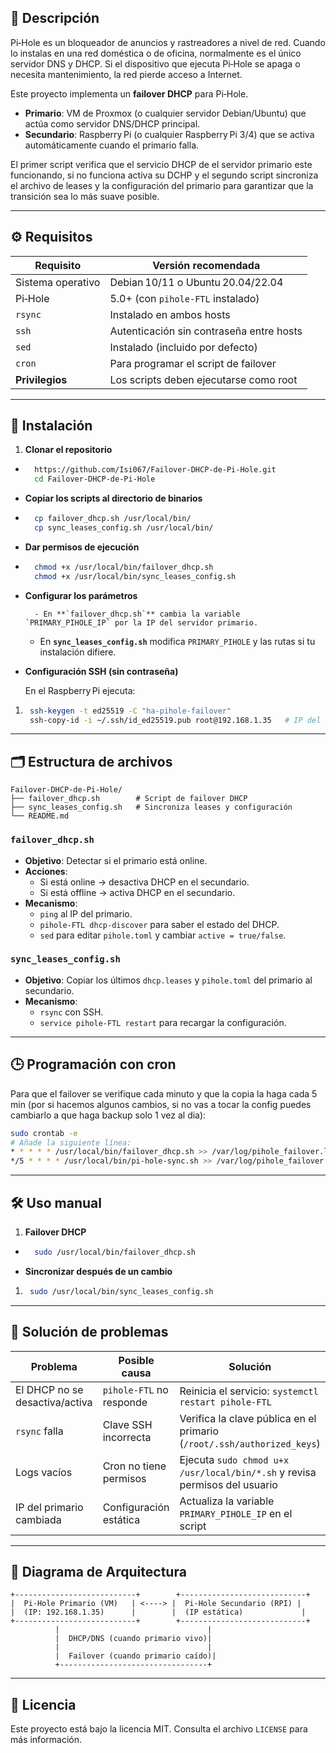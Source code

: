 ## 📖 Descripción

Pi‑Hole es un bloqueador de anuncios y rastreadores a nivel de red. Cuando lo instalas en una red doméstica o de oficina, normalmente es el único servidor DNS y DHCP. Si el dispositivo que ejecuta Pi‑Hole se apaga o necesita mantenimiento, la red pierde acceso a Internet.

Este proyecto implementa un **failover DHCP** para Pi‑Hole.

- **Primario**: VM de Proxmox (o cualquier servidor Debian/Ubuntu) que actúa como servidor DNS/DHCP principal.
- **Secundario**: Raspberry Pi (o cualquier Raspberry Pi 3/4) que se activa automáticamente cuando el primario falla.

El primer script verifica que el servicio DHCP de el servidor primario este funcionando, si no funciona activa su DCHP y el segundo script sincroniza el archivo de leases y la configuración del primario para garantizar que la transición sea lo más suave posible.

---

## ⚙️ Requisitos

| Requisito         | Versión recomendada                      |
| ----------------- | ---------------------------------------- |
| Sistema operativo | Debian 10/11 o Ubuntu 20.04/22.04        |
| Pi‑Hole           | 5.0+ (con `pihole-FTL` instalado)        |
| `rsync`           | Instalado en ambos hosts                 |
| `ssh`             | Autenticación sin contraseña entre hosts |
| `sed`             | Instalado (incluido por defecto)         |
| `cron`            | Para programar el script de failover     |
| **Privilegios**   | Los scripts deben ejecutarse como root   |

---

## 🚀 Instalación

1. **Clonar el repositorio**

- ```bash
    https://github.com/Isi067/Failover-DHCP-de-Pi-Hole.git
    cd Failover-DHCP-de-Pi-Hole
    ```
    
- **Copiar los scripts al directorio de binarios**
- ```bash
    cp failover_dhcp.sh /usr/local/bin/
    cp sync_leases_config.sh /usr/local/bin/
    ```
    
- **Dar permisos de ejecución**
- ```bash
    chmod +x /usr/local/bin/failover_dhcp.sh
    chmod +x /usr/local/bin/sync_leases_config.sh
    ```
- **Configurar los parámetros**
    
	    - En **`failover_dhcp.sh`** cambia la variable `PRIMARY_PIHOLE_IP` por la IP del servidor primario.
    - En **`sync_leases_config.sh`** modifica `PRIMARY_PIHOLE` y las rutas si tu instalación difiere.
- **Configuración SSH (sin contraseña)**
    
    En el Raspberry Pi ejecuta:
1. ```bash
    ssh-keygen -t ed25519 -C "ha-pihole-failover"
    ssh-copy-id -i ~/.ssh/id_ed25519.pub root@192.168.1.35   # IP del primario
    ```

---

## 🗂️ Estructura de archivos

```
Failover-DHCP-de-Pi-Hole/
├── failover_dhcp.sh        # Script de failover DHCP
├── sync_leases_config.sh   # Sincroniza leases y configuración
└── README.md
```

### `failover_dhcp.sh`

- **Objetivo**: Detectar si el primario está online.
- **Acciones**:
    - Si está online → desactiva DHCP en el secundario.
    - Si está offline → activa DHCP en el secundario.
- **Mecanismo**:
    - `ping` al IP del primario.
    - `pihole-FTL dhcp-discover` para saber el estado del DHCP.
    - `sed` para editar `pihole.toml` y cambiar `active = true/false`.

### `sync_leases_config.sh`

- **Objetivo**: Copiar los últimos `dhcp.leases` y `pihole.toml` del primario al secundario.
- **Mecanismo**:
    - `rsync` con SSH.
    - `service pihole-FTL restart` para recargar la configuración.

---

## 🕒 Programación con cron

Para que el failover se verifique cada minuto y que la copia la haga cada 5 min (por si hacemos algunos cambios, si no vas a tocar la config puedes cambiarlo a que haga backup solo 1 vez al dia):

```bash
sudo crontab -e
# Añade la siguiente línea:
* * * * * /usr/local/bin/failover_dhcp.sh >> /var/log/pihole_failover.log 2>&1
*/5 * * * * /usr/local/bin/pi-hole-sync.sh >> /var/log/pihole_failover.log 2>&1
```

---

## 🛠️ Uso manual

1. **Failover DHCP**
    

- ```bash
    sudo /usr/local/bin/failover_dhcp.sh
    ```
    
- **Sincronizar después de un cambio**
    

1. ```bash
    sudo /usr/local/bin/sync_leases_config.sh
    ```
    

---

## 🔧 Solución de problemas

|Problema|Posible causa|Solución|
|---|---|---|
|El DHCP no se desactiva/activa|`pihole-FTL` no responde|Reinicia el servicio: `systemctl restart pihole-FTL`|
|`rsync` falla|Clave SSH incorrecta|Verifica la clave pública en el primario (`/root/.ssh/authorized_keys`)|
|Logs vacíos|Cron no tiene permisos|Ejecuta `sudo chmod u+x /usr/local/bin/*.sh` y revisa permisos del usuario|
|IP del primario cambiada|Configuración estática|Actualiza la variable `PRIMARY_PIHOLE_IP` en el script|

---

## 📌 Diagrama de Arquitectura

```
+---------------------------+        +----------------------------+
|  Pi‑Hole Primario (VM)   | <----> |  Pi‑Hole Secundario (RPI) |
|  (IP: 192.168.1.35)      |        |  (IP estática)             |
+---------------------------+        +----------------------------+
          |                                 |
          |  DHCP/DNS (cuando primario vivo)|
          |                                 |
          |  Failover (cuando primario caído)|
          +---------------------------------+
```


---

## 📜 Licencia

Este proyecto está bajo la licencia MIT. Consulta el archivo `LICENSE` para más información.
